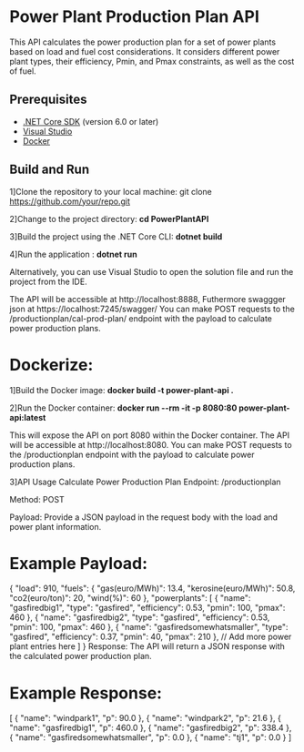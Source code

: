 # Power Plant Production Plan API

This API calculates the power production plan for a set of power plants based on load and fuel cost considerations. It considers different power plant types, their efficiency, Pmin, and Pmax constraints, as well as the cost of fuel.

## Prerequisites

- [.NET Core SDK](https://dotnet.microsoft.com/download) (version 6.0 or later)
- [Visual Studio](https://visualstudio.microsoft.com/) 
- [Docker](https://www.docker.com/)

## Build and Run

1]Clone the repository to your local machine: git clone https://github.com/your/repo.git
   
2]Change to the project directory: **cd PowerPlantAPI**

3]Build the project using the .NET Core CLI: **dotnet build**

4]Run the application : **dotnet run**

Alternatively, you can use Visual Studio to open the solution file and run the project from the IDE.

The API will be accessible at http://localhost:8888, Futhermore swaggger json at https://localhost:7245/swagger/
You can make POST requests to the /productionplan/cal-prod-plan/ endpoint with the payload to calculate power production plans.


# Dockerize:

1]Build the Docker image: **docker build -t power-plant-api .**

2]Run the Docker container: **docker run --rm -it -p 8080:80 power-plant-api:latest**

This will expose the API on port 8080 within the Docker container.
The API will be accessible at http://localhost:8080. You can make POST requests to the /productionplan endpoint with the payload to calculate power production plans.

3]API Usage
Calculate Power Production Plan
Endpoint: /productionplan

Method: POST

Payload: Provide a JSON payload in the request body with the load and power plant information.

# Example Payload:
{
  "load": 910,
  "fuels": {
    "gas(euro/MWh)": 13.4,
    "kerosine(euro/MWh)": 50.8,
    "co2(euro/ton)": 20,
    "wind(%)": 60
  },
  "powerplants": [
    {
      "name": "gasfiredbig1",
      "type": "gasfired",
      "efficiency": 0.53,
      "pmin": 100,
      "pmax": 460
    },
    {
      "name": "gasfiredbig2",
      "type": "gasfired",
      "efficiency": 0.53,
      "pmin": 100,
      "pmax": 460
    },
    {
      "name": "gasfiredsomewhatsmaller",
      "type": "gasfired",
      "efficiency": 0.37,
      "pmin": 40,
      "pmax": 210
    },
    // Add more power plant entries here
  ]
}
Response: The API will return a JSON response with the calculated power production plan.

# Example Response:
[
    {
        "name": "windpark1",
        "p": 90.0
    },
    {
        "name": "windpark2",
        "p": 21.6
    },
    {
        "name": "gasfiredbig1",
        "p": 460.0
    },
    {
        "name": "gasfiredbig2",
        "p": 338.4
    },
    {
        "name": "gasfiredsomewhatsmaller",
        "p": 0.0
    },
    {
        "name": "tj1",
        "p": 0.0
    }
]

